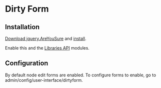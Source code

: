 # Dirty Form

## Installation

[Download jquery.AreYouSure](https://github.com/codedance/jquery.AreYouSure/releases) and [install](https://www.drupal.org/node/1440066).

Enable this and the [Libraries API](https://www.drupal.org/project/libraries) modules.

## Configuration

By default node edit forms are enabled. To configure forms to enable, go to admin/config/user-interface/dirtyform.
